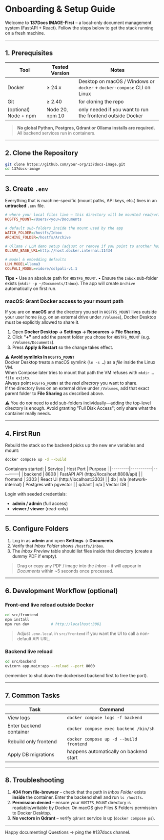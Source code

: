 # Onboarding & Setup Guide

Welcome to **137Docs IMAGE-First** – a local-only document management system (FastAPI + React).  Follow the steps below to get the stack running on a fresh machine.

---
## 1. Prerequisites

| Tool | Tested Version | Notes |
|------|----------------|-------|
| Docker | ≥ 24.x | Desktop on macOS / Windows or `docker` + `docker-compose` CLI on Linux |
| Git | ≥ 2.40 | for cloning the repo |
| (optional) Node + npm | Node 20, npm 10 | only needed if you want to run the frontend outside Docker |

> **No global Python, Postgres, Qdrant or Ollama installs are required.**  All backend services run in containers.

---
## 2. Clone the Repository
```bash
git clone https://github.com/your-org/137docs-image.git
cd 137docs-image
```

---
## 3. Create `.env`
Everything that is machine-specific (mount paths, API keys, etc.) lives in an **untracked** `.env` file.
```ini
# where your local files live – this directory will be mounted read/write
HOSTFS_MOUNT=/Users/<you>/Documents

# default sub-folders inside the mount used by the app
WATCH_FOLDER=/hostfs/Inbox
ARCHIVE_FOLDER=/hostfs/Archive

# Ollama / LLM demo setup (adjust or remove if you point to another host)
OLLAMA_BASE_URL=http://host.docker.internal:11434

# model & embedding defaults
LLM_MODEL=llama3
COLPALI_MODEL=vidore/colpali-v1.1
```
**Tips**
• Use an absolute path for `HOSTFS_MOUNT`.
• Ensure the `Inbox` sub-folder exists (`mkdir -p ~/Documents/Inbox`).  The app will create `Archive` automatically on first run.

### macOS: Grant Docker access to your mount path

If you are on **macOS** and the directory you set in `HOSTFS_MOUNT` lives outside your user home (e.g. on an external drive under `/Volumes`), Docker Desktop must be explicitly allowed to share it.

1. Open **Docker Desktop → Settings → Resources → File Sharing**.
2. Click **"+"** and add the parent folder you chose for `HOSTFS_MOUNT` (e.g. `/Volumes/Documents`).
3. Press **Apply & Restart** so the change takes effect.

⚠️ **Avoid symlinks in `HOSTFS_MOUNT`**  
Docker Desktop treats a macOS symlink (`ln -s …`) as a *file* inside the Linux VM.  
When Compose later tries to mount that path the VM refuses with `mkdir … file exists`.  
Always point `HOSTFS_MOUNT` at the *real directory* you want to share.  
If the directory lives on an external drive under `/Volumes`, add that exact parent folder to **File Sharing** as described above.

⚠️  You do *not* need to add sub-folders individually—adding the top-level directory is enough.  Avoid granting "Full Disk Access"; only share what the container really needs.

---
## 4. First Run
Rebuild the stack so the backend picks up the new env variables and mount:
```bash
docker compose up -d --build
```
Containers started:
| Service | Host Port | Purpose |
|---------|-----------|---------|
| backend | 8808 | FastAPI API (http://localhost:8808/api) |
| frontend | 3303 | React UI (http://localhost:3303) |
| db | n/a (network-internal) | Postgres with pgvector |
| qdrant | n/a | Vector DB |

Login with seeded credentials:
* **admin / admin** (full access)
* **viewer / viewer** (read-only)

---
## 5. Configure Folders
1. Log in as **admin** and open **Settings → Documents**.
2. Verify that *Inbox Folder* shows `/hostfs/Inbox`.
3. The *Inbox Preview* table should list files inside that directory (create a dummy PDF if empty).

> Drag or copy any PDF / image into the *Inbox* – it will appear in *Documents* within ~5 seconds once processed.

---
## 6. Development Workflow (optional)
### Front-end live reload outside Docker
```bash
cd src/frontend
npm install
npm run dev          # http://localhost:3001
```
> Adjust `.env.local` in `src/frontend` if you want the UI to call a non-default API URL.

### Backend live reload
```bash
cd src/backend
uvicorn app.main:app --reload --port 8000
```
(remember to shut down the dockerised backend first to free the port).

---
## 7. Common Tasks
| Task | Command |
|------|---------|
| View logs | `docker compose logs -f backend` |
| Enter backend container | `docker compose exec backend /bin/sh` |
| Rebuild only frontend | `docker compose up -d --build frontend` |
| Apply DB migrations | happens automatically on backend start |

---
## 8. Troubleshooting
1. **404 from file-browser** – check that the path in *Inbox Folder* exists **inside** the container.  Enter the backend shell and run `ls /hostfs`.
2. **Permission denied** – ensure your `HOSTFS_MOUNT` directory is readable/writable by Docker.  On macOS give Files & Folders permission to Docker Desktop.
3. **No vectors in Qdrant** – verify `qdrant` service is up (`docker compose ps`).

---
Happy documenting!  Questions → ping the #137docs channel. 